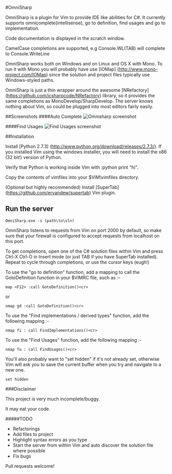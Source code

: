 #OmniSharp

OmniSharp is a plugin for Vim to provide IDE like abilities for C#. It currently supports omnicomplete(intellisense),
go to definition, find usages and go to implementation.
                                                               
Code documentation is displayed in the scratch window.

CamelCase completions are supported, e.g Console.WL(TAB) will complete to Console.WriteLine

OmniSharp works both on Windows and on Linux and OS X with Mono. To run it with Mono you will probably have use [IOMap] (http://www.mono-project.com/IOMap) since the solution and project files typically use Windows-styled paths.

OmniSharp is just a thin wrapper around the awesome [NRefactory] (https://github.com/icsharpcode/NRefactory) library, so it provides the same
completions as MonoDevelop/SharpDevelop. The server knows nothing about Vim, so could be plugged into most editors fairly easily.


##Screenshots
####Auto Complete
![Omnisharp screenshot](https://raw.github.com/nosami/Omnisharp/gh-pages/Omnisharp.png)

####Find Usages
![Find Usages screenshot](https://raw.github.com/nosami/Omnisharp/gh-pages/FindUsages.png)

##Installation

Install [Python 2.7.3] (http://www.python.org/download/releases/2.7.3/). If you installed Vim using the windows installer, you will need to install the x86 (32 bit!) version of Python.

Verify that Python is working inside Vim with :python print "hi". 

Copy the contents of vimfiles into your $VIM\vimfiles directory.

(Optional but highly recommended) Install [SuperTab] (https://github.com/ervandew/supertab) Vim plugin.

## Run the server

	OmniSharp.exe -s (path\to\sln)

OmniSharp listens to requests from Vim on port 2000 by default, so make sure that your firewall is configured to accept requests from localhost on this port.

To get completions, open one of the C# solution files within Vim and press Ctrl-X Ctrl-O in Insert mode (or just TAB if you have SuperTab installed). 
Repeat to cycle through completions, or use the cursor keys (eugh!)

To use the "go to definition" function, add a mapping to call the GotoDefinition function in your $VIMRC file, such as :-

	map <F12> :call GotoDefinition()<cr>

or

	nmap gd :call GotoDefinition()<cr>

To use the "Find implementations / derived types" function, add the following mapping :-

	nmap fi : call FindImplementations()<cr>

To use the "Find Usages" function, add the following mapping :-

	nmap fu : call FindUsages()<cr>

You'll also probably want to "set hidden" if it's not already set, otherwise Vim will ask you to save the current buffer when you try and navigate to a new one.

	set hidden
    


###Disclaimer

This project is very much incomplete/buggy. 

It may eat your code.


#####TODO

- Refactorings
- Add files to project
- Highlight syntax errors as you type
- Start the server from within Vim and auto discover the solution file where possible
- Fix bugs

Pull requests welcome!


